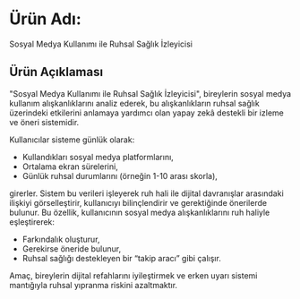 # Ürün Adı:

Sosyal Medya Kullanımı ile Ruhsal Sağlık İzleyicisi

## Ürün Açıklaması

"Sosyal Medya Kullanımı ile Ruhsal Sağlık İzleyicisi", bireylerin sosyal medya kullanım alışkanlıklarını analiz ederek, bu alışkanlıkların ruhsal sağlık üzerindeki etkilerini anlamaya yardımcı olan yapay zekâ destekli bir izleme ve öneri sistemidir.

Kullanıcılar sisteme günlük olarak:

- Kullandıkları sosyal medya platformlarını,
- Ortalama ekran sürelerini,
- Günlük ruhsal durumlarını (örneğin 1-10 arası skorla),

girerler. Sistem bu verileri işleyerek ruh hali ile dijital davranışlar arasındaki ilişkiyi görselleştirir, kullanıcıyı bilinçlendirir ve gerektiğinde önerilerde bulunur.
Bu özellik, kullanıcının sosyal medya alışkanlıklarını ruh haliyle eşleştirerek:

-	Farkındalık oluşturur,
-	Gerekirse öneride bulunur,
-	Ruhsal sağlığı destekleyen bir “takip aracı” gibi çalışır.

Amaç, bireylerin dijital refahlarını iyileştirmek ve erken uyarı sistemi mantığıyla ruhsal yıpranma riskini azaltmaktır.
